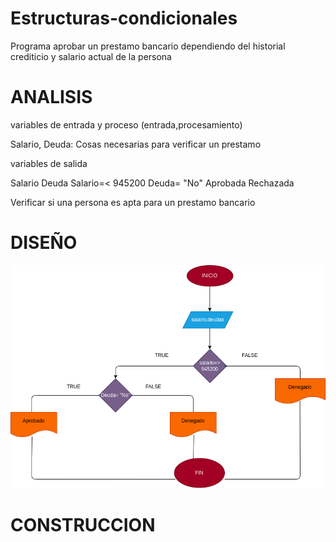 # Estructuras-condicionales

Programa aprobar un prestamo bancario dependiendo del historial crediticio y salario actual de la persona

# ANALISIS

variables de entrada y proceso (entrada,procesamiento)

Salario, Deuda: Cosas necesarias para verificar un prestamo

variables de salida 

Salario
Deuda
Salario=< 945200
Deuda= "No"
Aprobada
Rechazada

Verificar si una persona es apta para un prestamo bancario

# DISEÑO

![Diagrama de flujo](diagrama.png "diagrama de flujo")

# CONSTRUCCION 